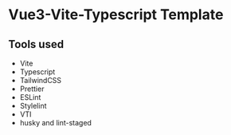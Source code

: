# Vue3-Vite-Typescript Template

## Tools used

- Vite
- Typescript
- TailwindCSS
- Prettier
- ESLint
- Stylelint
- VTI
- husky and lint-staged
